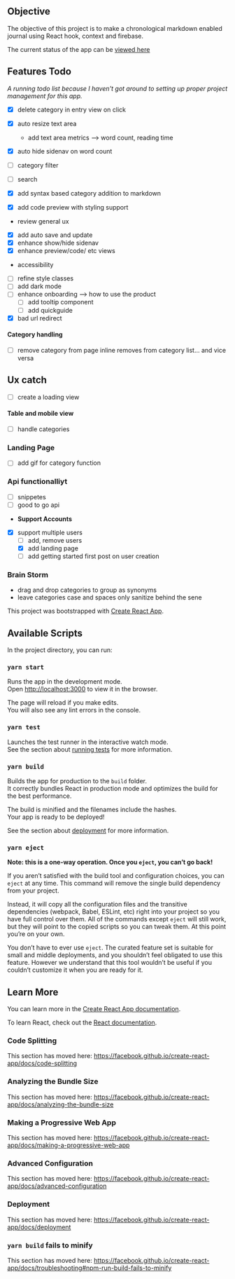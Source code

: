 ## Objective

The objective of this project is to make a chronological markdown enabled journal using React hook, context and firebase.

The current status of the app can be [viewed here](https://journal-app-2020.web.app/landing)

## Features Todo

_A running todo list because I haven't got around to setting up proper project management for this app._

- [x] delete category in entry view on click
- [x] auto resize text area
  - add text area metrics --> word count, reading time
- [x] auto hide sidenav on word count

- [ ] category filter
- [ ] search
- [x] add syntax based category addition to markdown
- [x] add code preview with styling support
- review general ux
- [x] add auto save and update
- [x] enhance show/hide sidenav
- [x] enhance preview/code/ etc views
- accessibility
- [ ] refine style classes
- [ ] add dark mode
- [ ] enhance onboarding --> how to use the product
  - [ ] add tooltip component
  - [ ] add quickguide
- [x] bad url redirect

#### Category handling

- [ ] remove category from page inline removes from category list... and vice versa

## Ux catch

- [ ] create a loading view

#### Table and mobile view

- [ ] handle categories

### Landing Page

- [ ] add gif for category function

### Api functionalliyt

- [ ] snippetes
- [ ] good to go api

* **Support Accounts**

- [x] support multiple users
  - [ ] add, remove users
  - [x] add landing page
  - [ ] add getting started first post on user creation

### Brain Storm

- drag and drop categories to group as synonyms
- leave categories case and spaces only sanitize behind the sene

This project was bootstrapped with [Create React App](https://github.com/facebook/create-react-app).

## Available Scripts

In the project directory, you can run:

### `yarn start`

Runs the app in the development mode.<br />
Open [http://localhost:3000](http://localhost:3000) to view it in the browser.

The page will reload if you make edits.<br />
You will also see any lint errors in the console.

### `yarn test`

Launches the test runner in the interactive watch mode.<br />
See the section about [running tests](https://facebook.github.io/create-react-app/docs/running-tests) for more information.

### `yarn build`

Builds the app for production to the `build` folder.<br />
It correctly bundles React in production mode and optimizes the build for the best performance.

The build is minified and the filenames include the hashes.<br />
Your app is ready to be deployed!

See the section about [deployment](https://facebook.github.io/create-react-app/docs/deployment) for more information.

### `yarn eject`

**Note: this is a one-way operation. Once you `eject`, you can’t go back!**

If you aren’t satisfied with the build tool and configuration choices, you can `eject` at any time. This command will remove the single build dependency from your project.

Instead, it will copy all the configuration files and the transitive dependencies (webpack, Babel, ESLint, etc) right into your project so you have full control over them. All of the commands except `eject` will still work, but they will point to the copied scripts so you can tweak them. At this point you’re on your own.

You don’t have to ever use `eject`. The curated feature set is suitable for small and middle deployments, and you shouldn’t feel obligated to use this feature. However we understand that this tool wouldn’t be useful if you couldn’t customize it when you are ready for it.

## Learn More

You can learn more in the [Create React App documentation](https://facebook.github.io/create-react-app/docs/getting-started).

To learn React, check out the [React documentation](https://reactjs.org/).

### Code Splitting

This section has moved here: https://facebook.github.io/create-react-app/docs/code-splitting

### Analyzing the Bundle Size

This section has moved here: https://facebook.github.io/create-react-app/docs/analyzing-the-bundle-size

### Making a Progressive Web App

This section has moved here: https://facebook.github.io/create-react-app/docs/making-a-progressive-web-app

### Advanced Configuration

This section has moved here: https://facebook.github.io/create-react-app/docs/advanced-configuration

### Deployment

This section has moved here: https://facebook.github.io/create-react-app/docs/deployment

### `yarn build` fails to minify

This section has moved here: https://facebook.github.io/create-react-app/docs/troubleshooting#npm-run-build-fails-to-minify
